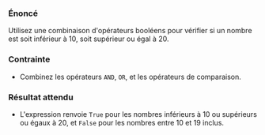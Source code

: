 ### Énoncé

Utilisez une combinaison d'opérateurs booléens pour vérifier si un nombre est soit inférieur à 10, soit supérieur ou égal à 20.

### Contrainte

- Combinez les opérateurs ```AND```, ```OR```, et les opérateurs de comparaison.

### Résultat attendu

- L'expression renvoie ```True``` pour les nombres inférieurs à 10 ou supérieurs ou égaux à 20, et ```False``` pour les nombres entre 10 et 19 inclus.

